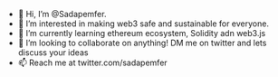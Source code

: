 - 👋 Hi, I’m @Sadapemfer.
- 👀 I’m interested in making web3 safe and sustainable for everyone.
- 🌱 I’m currently learning ethereum ecosystem, Solidity adn web3.js
- 💞️ I’m looking to collaborate on anything! DM me on twitter and lets discuss your ideas
- 📫 Reach me at twitter.com/sadapemfer

<!---
Apemfers/Apemfers is a ✨ special ✨ repository because it's a collective approach by all #mfers and #apemfers to make Web3 susatainable by collaborating on web3 blogs.
--->
